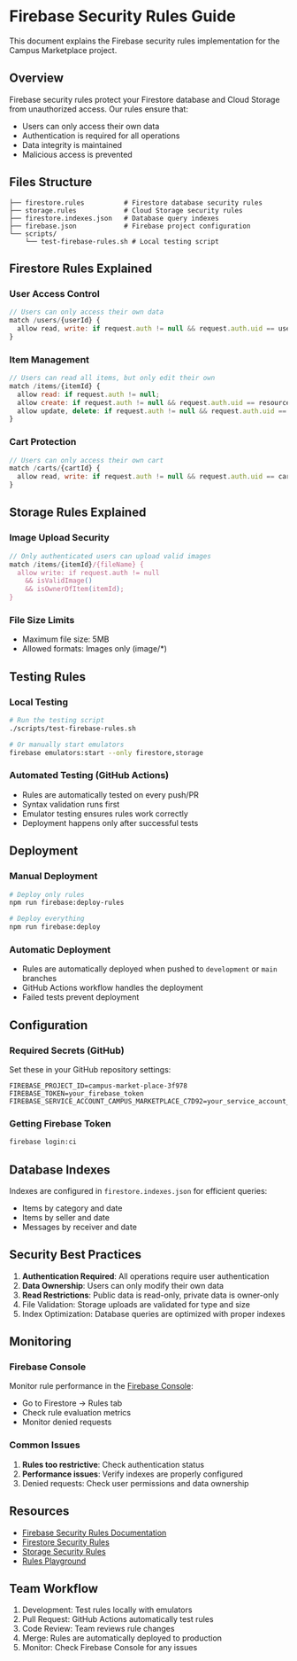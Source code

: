 # Firebase Security Rules Guide

This document explains the Firebase security rules implementation for the Campus Marketplace project.

## Overview

Firebase security rules protect your Firestore database and Cloud Storage from unauthorized access. Our rules ensure that:

- Users can only access their own data
- Authentication is required for all operations
- Data integrity is maintained
- Malicious access is prevented

## Files Structure

```
├── firestore.rules          # Firestore database security rules
├── storage.rules            # Cloud Storage security rules
├── firestore.indexes.json   # Database query indexes
├── firebase.json            # Firebase project configuration
└── scripts/
    └── test-firebase-rules.sh # Local testing script
```

## Firestore Rules Explained

### User Access Control
```javascript
// Users can only access their own data
match /users/{userId} {
  allow read, write: if request.auth != null && request.auth.uid == userId;
}
```

### Item Management
```javascript
// Users can read all items, but only edit their own
match /items/{itemId} {
  allow read: if request.auth != null;
  allow create: if request.auth != null && request.auth.uid == resource.data.sellerId;
  allow update, delete: if request.auth != null && request.auth.uid == resource.data.sellerId;
}
```

### Cart Protection
```javascript
// Users can only access their own cart
match /carts/{cartId} {
  allow read, write: if request.auth != null && request.auth.uid == cartId;
}
```

## Storage Rules Explained

### Image Upload Security
```javascript
// Only authenticated users can upload valid images
match /items/{itemId}/{fileName} {
  allow write: if request.auth != null 
    && isValidImage()
    && isOwnerOfItem(itemId);
}
```

### File Size Limits
- Maximum file size: 5MB
- Allowed formats: Images only (image/*)

## Testing Rules

### Local Testing
```bash
# Run the testing script
./scripts/test-firebase-rules.sh

# Or manually start emulators
firebase emulators:start --only firestore,storage
```

### Automated Testing (GitHub Actions)
- Rules are automatically tested on every push/PR
- Syntax validation runs first
- Emulator testing ensures rules work correctly
- Deployment happens only after successful tests

## Deployment

### Manual Deployment
```bash
# Deploy only rules
npm run firebase:deploy-rules

# Deploy everything
npm run firebase:deploy
```

### Automatic Deployment
- Rules are automatically deployed when pushed to `development` or `main` branches
- GitHub Actions workflow handles the deployment
- Failed tests prevent deployment

## Configuration

### Required Secrets (GitHub)
Set these in your GitHub repository settings:

```
FIREBASE_PROJECT_ID=campus-market-place-3f978
FIREBASE_TOKEN=your_firebase_token
FIREBASE_SERVICE_ACCOUNT_CAMPUS_MARKETPLACE_C7D92=your_service_account_json
```

### Getting Firebase Token
```bash
firebase login:ci
```

## Database Indexes

Indexes are configured in `firestore.indexes.json` for efficient queries:

- Items by category and date
- Items by seller and date  
- Messages by receiver and date

## Security Best Practices

1. **Authentication Required**: All operations require user authentication
2. **Data Ownership**: Users can only modify their own data
3. **Read Restrictions**: Public data is read-only, private data is owner-only
4. File Validation: Storage uploads are validated for type and size
5. Index Optimization: Database queries are optimized with proper indexes

## Monitoring

### Firebase Console
Monitor rule performance in the [Firebase Console](https://console.firebase.google.com/):
- Go to Firestore → Rules tab
- Check rule evaluation metrics
- Monitor denied requests

### Common Issues
1. **Rules too restrictive**: Check authentication status
2. **Performance issues**: Verify indexes are properly configured  
3. Denied requests: Check user permissions and data ownership

## Resources

- [Firebase Security Rules Documentation](https://firebase.google.com/docs/rules)
- [Firestore Security Rules](https://firebase.google.com/docs/firestore/security/get-started)
- [Storage Security Rules](https://firebase.google.com/docs/storage/security)
- [Rules Playground](https://firebase.google.com/docs/rules/simulator)

## Team Workflow

1. Development: Test rules locally with emulators
2. Pull Request: GitHub Actions automatically test rules
3. Code Review: Team reviews rule changes
4. Merge: Rules are automatically deployed to production
5. Monitor: Check Firebase Console for any issues
